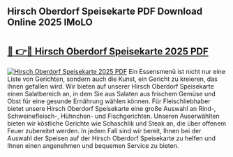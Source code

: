 ## Hirsch Oberdorf Speisekarte PDF Download Online 2025 lMoLO

# <h2><a href="http://gcbe53.nevu.top/?p=Hirsch+Oberdorf+Speisekarte">🔗 👉🔴 Hirsch Oberdorf Speisekarte 2025 PDF</a></h2>

[![Hirsch Oberdorf Speisekarte 2025 PDF](https://i.imgur.com/dBaPXMq.png)](http://gcbe53.nevu.top/?p=Hirsch+Oberdorf+Speisekarte)
Ein Essensmenü ist nicht nur eine Liste von Gerichten, sondern auch die Kunst, ein Gericht zu kreieren, das Ihnen gefallen wird. Wir bieten auf unserer Hirsch Oberdorf Speisekarte einen Salatbereich an, in dem Sie aus Salaten aus frischem Gemüse und Obst für eine gesunde Ernährung wählen können. Für Fleischliebhaber bietet unsere Hirsch Oberdorf Speisekarte eine große Auswahl an Rind-, Schweinefleisch-, Hühnchen- und Fischgerichten. Unseren Auserwählten bieten wir köstliche Gerichte wie Schaschlik und Steak an, die über offenem Feuer zubereitet werden. In jedem Fall sind wir bereit, Ihnen bei der Auswahl der Speisen auf der Hirsch Oberdorf Speisekarte zu helfen und Ihnen einen angenehmen und bequemen Service zu bieten.
